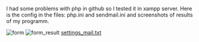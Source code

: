 I had some problems with php in github so I tested it in xampp server. Here is the config in the files: php.ini and sendmail.ini and screenshots of results of my programm.



![form](https://github.com/user-attachments/assets/aebe55b5-0372-4798-a732-277433c8bef3)
![form_result](https://github.com/user-attachments/assets/ba603041-e7d0-4daf-9ed5-8626846435ba)
[settings_mail.txt](https://github.com/user-attachments/files/18086712/settings_mail.txt)
